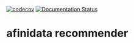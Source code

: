 [![codecov](https://codecov.io/gh/afinidata2019/afinidata_recommender/branch/master/graph/badge.svg)](https://codecov.io/gh/afinidata2019/afinidata_recommender)
[![Documentation Status](https://readthedocs.org/projects/afinidata-recommender/badge/?version=latest)](https://afinidata-recommender.readthedocs.io/en/latest/?badge=latest)


# afinidata recommender
